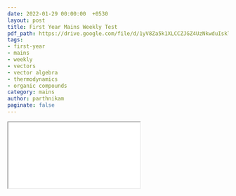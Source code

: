 ```yaml
---
date: 2022-01-29 00:00:00  +0530
layout: post
title: First Year Mains Weekly Test
pdf_path: https://drive.google.com/file/d/1yV8Za5k1XLCCZJGZ4UzNkwduIsklm_gz/preview?usp=drive_link
tags: 
- first-year
- mains
- weekly
- vectors
- vector algebra
- thermodynamics
- organic compounds
category: mains
author: parthnikam
paginate: false
---
```


<iframe class="embed-pdf" src="{{ page.pdf_path }}#toolbar=0" seamless="seamless" scrolling="no" style="overflow:hidden"></iframe>
